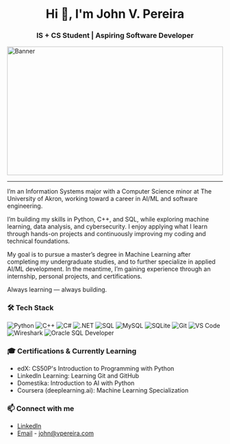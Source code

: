 <h1 align="center">Hi 👋, I'm John V. Pereira</h1>
<h3 align="center">IS + CS Student | Aspiring Software Developer</h3>

<img src="https://images.squarespace-cdn.com/content/v1/56ba85d9cf80a17a6f304b72/01283b4c-6224-449a-be62-a60cb0a6ef52/Synthwave-Skyline-Charlotte-Hero.png?format=2500w" alt="Banner" style="width:100%; height:300px;" />

--------
I’m an Information Systems major with a Computer Science minor at The University of Akron, working toward a career in AI/ML and software engineering.

I’m building my skills in Python, C++, and SQL, while exploring machine learning, data analysis, and cybersecurity. I enjoy applying what I learn through hands-on projects and continuously improving my coding and technical foundations.

My goal is to pursue a master’s degree in Machine Learning after completing my undergraduate studies, and to further specialize in applied AI/ML development. In the meantime, I’m gaining experience through an internship, personal projects, and certifications.

Always learning — always building.

### 🛠️ Tech Stack

![Python](https://img.shields.io/badge/Python-3670A0?style=for-the-badge&logo=python&logoColor=ffdd54)
![C++](https://img.shields.io/badge/C%2B%2B-00599C?style=for-the-badge&logo=c%2B%2B&logoColor=white)
![C#](https://img.shields.io/badge/C%23-239120?style=for-the-badge&logo=c-sharp&logoColor=white)
![.NET](https://img.shields.io/badge/.NET-512BD4?style=for-the-badge&logo=dotnet&logoColor=white)
![SQL](https://img.shields.io/badge/SQL-025E8C?style=for-the-badge&logo=sqlite&logoColor=white)
![MySQL](https://img.shields.io/badge/MySQL-4479A1?style=for-the-badge&logo=mysql&logoColor=white)
![SQLite](https://img.shields.io/badge/SQLite-003B57?style=for-the-badge&logo=sqlite&logoColor=white)
![Git](https://img.shields.io/badge/Git-F05032?style=for-the-badge&logo=git&logoColor=white)
![VS Code](https://img.shields.io/badge/VS%20Code-007ACC?style=for-the-badge&logo=visual-studio-code&logoColor=white)
![Wireshark](https://img.shields.io/badge/Wireshark-1679A7?style=for-the-badge&logo=wireshark&logoColor=white)
![Oracle SQL Developer](https://img.shields.io/badge/Oracle%20SQL%20Developer-F80000?style=for-the-badge&logo=oracle&logoColor=white)

### 🎓 Certifications & Currently Learning

- edX: CS50P's Introduction to Programming with Python
- LinkedIn Learning: Learning Git and GitHub
- Domestika: Introduction to AI with Python
- Coursera (deeplearning.ai): Machine Learning Specialization 

### 📫 Connect with me

- [LinkedIn](https://www.linkedin.com/in/john-v-pereira/)
- [Email](mailto:john@vpereira.com) - john@vpereira.com
